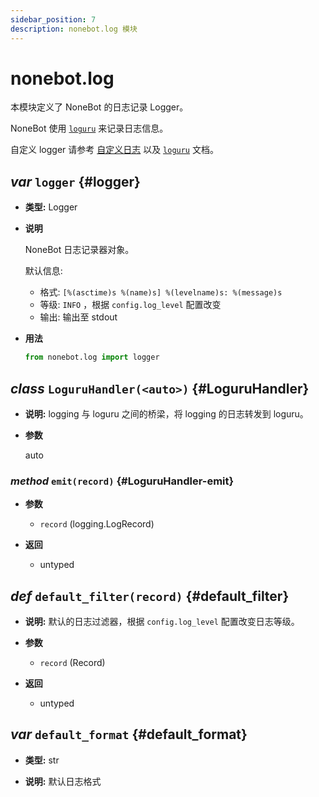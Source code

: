 ```yaml
---
sidebar_position: 7
description: nonebot.log 模块
---
```


# nonebot.log

本模块定义了 NoneBot 的日志记录 Logger。

NoneBot 使用 [`loguru`][loguru] 来记录日志信息。

自定义 logger 请参考 [自定义日志](https://nonebot.dev/docs/appendices/log)
以及 [`loguru`][loguru] 文档。

[loguru]: https://github.com/Delgan/loguru

## _var_ `logger` {#logger}

- **类型:** Logger

- **说明**

  NoneBot 日志记录器对象。

  默认信息:

  - 格式: `[%(asctime)s %(name)s] %(levelname)s: %(message)s`
  - 等级: `INFO` ，根据 `config.log_level` 配置改变
  - 输出: 输出至 stdout

- **用法**

  ```python
  from nonebot.log import logger
  ```

## _class_ `LoguruHandler(<auto>)` {#LoguruHandler}

- **说明:** logging 与 loguru 之间的桥梁，将 logging 的日志转发到 loguru。

- **参数**

  auto

### _method_ `emit(record)` {#LoguruHandler-emit}

- **参数**

  - `record` (logging.LogRecord)

- **返回**

  - untyped

## _def_ `default_filter(record)` {#default_filter}

- **说明:** 默认的日志过滤器，根据 `config.log_level` 配置改变日志等级。

- **参数**

  - `record` (Record)

- **返回**

  - untyped

## _var_ `default_format` {#default_format}

- **类型:** str

- **说明:** 默认日志格式
